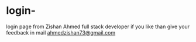 # login-
login page from Zishan Ahmed full stack developer if you like than give your feedback in mail ahmedzishan73@gmail.com
